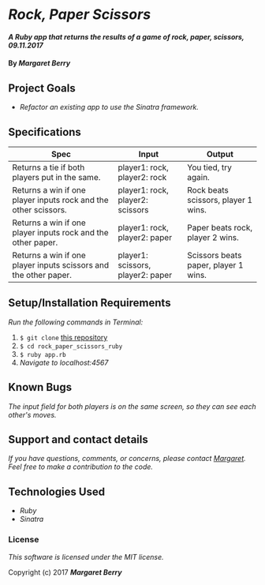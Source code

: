 # _Rock, Paper Scissors_

#### _A Ruby app that returns the results of a game of rock, paper, scissors, 09.11.2017_

#### By _**Margaret Berry**_

## Project Goals
* _Refactor an existing app to use the Sinatra framework._

## Specifications

| Spec              | Input | Output |
|-------------------|-------|--------|
| Returns a tie if both players put in the same.     | player1: rock, player2: rock    | You tied, try again.      |
| Returns a win if one player inputs rock and the other scissors.     | player1: rock, player2: scissors    | Rock beats scissors, player 1 wins.      |
| Returns a win if one player inputs rock and the other paper.     | player1: rock, player2: paper    | Paper beats rock, player 2 wins.      |
| Returns a win if one player inputs scissors and the other paper.     | player1: scissors, player2: paper    | Scissors beats paper, player 1 wins.      |

## Setup/Installation Requirements
_Run the following commands in Terminal:_

1. `$ git clone` [this repository](https://github.com/codemargaret/rock_paper_scissors_ruby.git)
2. `$ cd rock_paper_scissors_ruby`
3. `$ ruby app.rb`
4. _Navigate to localhost:4567_

## Known Bugs
_The input field for both players is on the same screen, so they can see each other's moves._

## Support and contact details

_If you have questions, comments, or concerns, please contact [Margaret](codeberry1@gmail.com).  Feel free to make a contribution to the code._

## Technologies Used
* _Ruby_
* _Sinatra_

### License
*This software is licensed under the MIT license.*

Copyright (c) 2017 **_Margaret Berry_**
